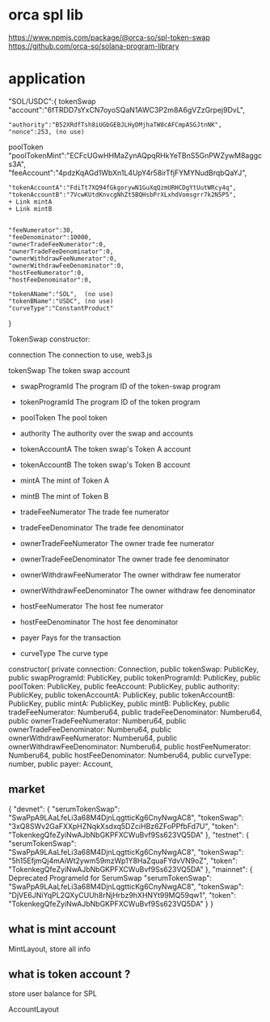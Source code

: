 
# orca spl lib

https://www.npmjs.com/package/@orca-so/spl-token-swap
https://github.com/orca-so/solana-program-library



# application

"SOL/USDC":{
tokenSwap
    "account":"6fTRDD7sYxCN7oyoSQaN1AWC3P2m8A6gVZzGrpej9DvL",

    "authority":"B52XRdfTsh8iUGbGEBJLHyDMjhaTW8cAFCmpASGJtnNK",
    "nonce":253, (no use)
poolToken
    "poolTokenMint":"ECFcUGwHHMaZynAQpqRHkYeTBnS5GnPWZywM8aggcs3A",
    "feeAccount":"4pdzKqAGd1WbXn1L4UpY4r58irTfjFYMYNudBrqbQaYJ",
    
    "tokenAccountA":"FdiTt7XQ94fGkgorywN1GuXqQzmURHCDgYtUutWRcy4q",
    "tokenAccountB":"7VcwKUtdKnvcgNhZt5BQHsbPrXLxhdVomsgrr7k2N5P5",
    + Link mintA
    + Link mintB

    
    "feeNumerator":30,
    "feeDenominator":10000,
    "ownerTradeFeeNumerator":0,
    "ownerTradeFeeDenominator":0,
    "ownerWithdrawFeeNumerator":0,
    "ownerWithdrawFeeDenominator":0,
    "hostFeeNumerator":0,
    "hostFeeDenominator":0,

    "tokenAName":"SOL",  (no use)
    "tokenBName":"USDC", (no use)
    "curveType":"ConstantProduct"
}

TokenSwap constructor:
    
   connection The connection to use, web3.js 

   tokenSwap The token swap account

   * swapProgramId The program ID of the token-swap program
   * tokenProgramId The program ID of the token program

   * poolToken The pool token

   * authority The authority over the swap and accounts

   * tokenAccountA The token swap's Token A account
   * tokenAccountB The token swap's Token B account
   * mintA The mint of Token A
   * mintB The mint of Token B

   * tradeFeeNumerator The trade fee numerator
   * tradeFeeDenominator The trade fee denominator
   * ownerTradeFeeNumerator The owner trade fee numerator
   * ownerTradeFeeDenominator The owner trade fee denominator
   * ownerWithdrawFeeNumerator The owner withdraw fee numerator
   * ownerWithdrawFeeDenominator The owner withdraw fee denominator
   * hostFeeNumerator The host fee numerator
   * hostFeeDenominator The host fee denominator
   
   * payer Pays for the transaction
   * curveType The curve type

  constructor(
    private connection: Connection,
    public tokenSwap: PublicKey,
    public swapProgramId: PublicKey,
    public tokenProgramId: PublicKey,
    public poolToken: PublicKey,
    public feeAccount: PublicKey,
    public authority: PublicKey,
    public tokenAccountA: PublicKey,
    public tokenAccountB: PublicKey,
    public mintA: PublicKey,
    public mintB: PublicKey,
    public tradeFeeNumerator: Numberu64,
    public tradeFeeDenominator: Numberu64,
    public ownerTradeFeeNumerator: Numberu64,
    public ownerTradeFeeDenominator: Numberu64,
    public ownerWithdrawFeeNumerator: Numberu64,
    public ownerWithdrawFeeDenominator: Numberu64,
    public hostFeeNumerator: Numberu64,
    public hostFeeDenominator: Numberu64,
    public curveType: number,
    public payer: Account,
    
## market

{
  "devnet": {
    "serumTokenSwap": "SwaPpA9LAaLfeLi3a68M4DjnLqgtticKg6CnyNwgAC8",
    "tokenSwap": "3xQ8SWv2GaFXXpHZNqkXsdxq5DZciHBz6ZFoPPfbFd7U",
    "token": "TokenkegQfeZyiNwAJbNbGKPFXCWuBvf9Ss623VQ5DA"
  },
  "testnet": {
    "serumTokenSwap": "SwaPpA9LAaLfeLi3a68M4DjnLqgtticKg6CnyNwgAC8",
    "tokenSwap": "5h15EfjmQj4mAiWt2ywm59mzWp1Y8HaZquaFYdvVN9oZ",
    "token": "TokenkegQfeZyiNwAJbNbGKPFXCWuBvf9Ss623VQ5DA"
  },
  "mainnet": {
Deprecated ProgrameId for SerumSwap
    "serumTokenSwap": "SwaPpA9LAaLfeLi3a68M4DjnLqgtticKg6CnyNwgAC8",
    "tokenSwap": "DjVE6JNiYqPL2QXyCUUh8rNjHrbz9hXHNYt99MQ59qw1",
    "token": "TokenkegQfeZyiNwAJbNbGKPFXCWuBvf9Ss623VQ5DA"
  }
}

## what is mint account

MintLayout, store all info

## what is token account ?

store user balance for SPL

AccountLayout


